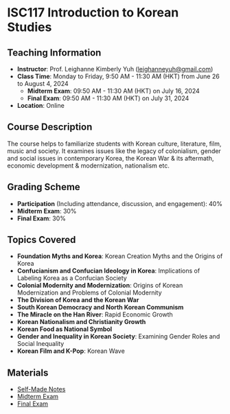 # ISC117 Introduction to Korean Studies #
## Teaching Information ##
- **Instructor**: Prof. Leighanne Kimberly Yuh ([leighanneyuh@gmail.com](mailto:leighanneyuh@gmail.com))
- **Class Time**: Monday to Friday, 9:50 AM - 11:30 AM (HKT) from June 26 to August 4, 2024
    - **Midterm Exam**: 09:50 AM - 11:30 AM (HKT) on July 16, 2024
    - **Final Exam**: 09:50 AM - 11:30 AM (HKT) on July 31, 2024
- **Location**: Online

## Course Description ##
The course helps to familiarize students with Korean culture, literature, film, music and society. It examines issues like the legacy of colonialism, gender and social issues in contemporary Korea, the Korean War & its aftermath, economic development & modernization, nationalism etc.


## Grading Scheme ##
- **Participation** (Including attendance, discussion, and engagement): 40%
- **Midterm Exam**: 30%
- **Final Exam**: 30%

## Topics Covered ##
- **Foundation Myths and Korea**: Korean Creation Myths and the Origins of Korea
- **Confucianism and Confucian Ideology in Korea**: Implications of Labeling Korea as a Confucian Society
- **Colonial Modernity and Modernization**: Origins of Korean Modernization and Problems of Colonial Modernity
- **The Division of Korea and the Korean War**
- **South Korean Democracy and North Korean Communism**
- **The Miracle on the Han River**: Rapid Economic Growth
- **Korean Nationalism and Christianity Growth**
- **Korean Food as National Symbol**
- **Gender and Inequality in Korean Society**: Examining Gender Roles and Social Inequality
- **Korean Film and K-Pop**: Korean Wave

## Materials ##
- [Self-Made Notes](ISC117%20Intro%20to%20Korean%20Studies%20Notes.pdf)
- [Midterm Exam](Exams/ISC117%20Midterm%20Exam.md)
- [Final Exam](Exams/ISC117%20Final%20Exam.md)